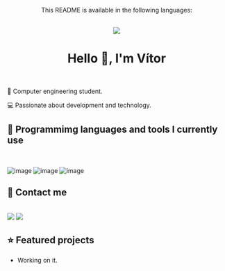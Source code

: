 <div align = "center">
  <p>This README is available in the following languages:</p>
  <br/>
  
  <a href = "#" target="_blank">
    <img src="https://img.shields.io/badge/Language-Portuguese-green"/>
  </a>
</div>

<div align = "center">
  
  # Hello :wave:, I'm Vítor
</div>
<br/>

:book: Computer engineering student.

:computer: Passionate about development and technology.

## :wrench: Programmimg languages and tools I currently use
<br>

![image](https://img.shields.io/badge/Ruby-CC342D?style=for-the-badge&logo=ruby&logoColor=white)
![image](https://img.shields.io/badge/Git-E34F26?style=for-the-badge&logo=git&logoColor=white)
![image](https://img.shields.io/badge/Linux-E34F26?style=for-the-badge&logo=linux&logoColor=white)

## :calling: Contact me
<br>

<div>
  <a href = "mailto:dev.vitorpfontes002@gmail.com" target="_blank"><img src="https://img.shields.io/badge/Gmail-D14836?style=for-the-badge&logo=gmail&logoColor=white"/></a>
  <a href = "https://www.linkedin.com/in/vitor-pereira-fontes-33711a220/" target="_blank"><img src="https://img.shields.io/badge/LinkedIn-0077B5?style=for-the-badge&logo=linkedin&logoColor=white"/></a>
</div>

## :star: Featured projects

* Working on it.
